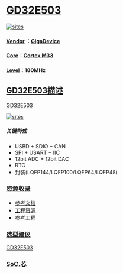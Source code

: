 ﻿# [GD32E503](https://github.com/SoCXin/GD32E503)

[![sites](http://182.61.61.133/link/resources/SoC.png)](http://www.SoC.Xin)

#### [Vendor](https://github.com/SoCXin/Vendor) ：[GigaDevice](https://www.gigadevice.com/)
#### [Core](https://github.com/SoCXin/Cortex)：[Cortex M33](https://github.com/SoCXin/CM33)
#### [Level](https://github.com/SoCXin/Level)：180MHz

## [GD32E503描述](https://github.com/SoCXin/GD32E503/wiki)

[GD32E503](https://github.com/SoCXin/GD32E503)

[![sites](docs/GD32E503.png)](https://github.com/SoCXin/GD32E503)

##### 关键特性

* USBD + SDIO + CAN
* SPI + USART + IIC
* 12bit ADC + 12bit DAC
* RTC
* 封装(LQFP144/LQFP100/LQFP64/LQFP48)

### [资源收录](https://github.com/SoCXin)

* [参考文档](docs/)
* [工程资源](src/)
* [参考工程](project/)

### [选型建议](https://github.com/SoCXin)

[GD32E503](https://github.com/SoCXin/GD32E503)

###  [SoC.芯](http://www.SoC.Xin)
